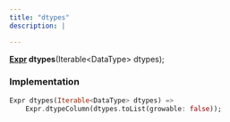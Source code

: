 ```yaml
---
title: "dtypes"
description: |

---
```

<span class="dart-code"><strong>[Expr] dtypes</strong>(<span class="nobr">Iterable&lt;DataType&gt; dtypes</span>);</span>


### Implementation
```dart
Expr dtypes(Iterable<DataType> dtypes) =>
    Expr.dtypeColumn(dtypes.toList(growable: false));
```

[Expr]: /reference/classes/expr/